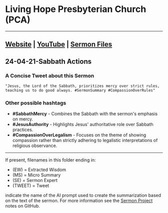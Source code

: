 # Living Hope Presbyterian Church (PCA)

___

## [Website](https://www.livinghopepresbyterian.org/) | [YouTube](https://www.youtube.com/@LivingHopePresbyterianChurch) | [Sermon Files](https://github.com/jobian-ai/LHP-Sermons/tree/main/sermons/2024/24-04-21)

## 24-04-21-Sabbath Actions

### A Concise Tweet about this Sermon

```"Jesus, the Lord of the Sabbath, prioritizes mercy over strict rules, teaching us to do good always. #SermonSummary #CompassionOverRules"```

### Other possible hashtags

- **#SabbathMercy** - Combines the Sabbath with the sermon's emphasis on mercy.
- **#JesusAuthority** - Highlights Jesus' authoritative role over Sabbath practices.
- **#CompassionOverLegalism** - Focuses on the theme of showing compassion rather than strictly adhering to legalistic interpretations of religious observance.
___

If present, filenames in this folder ending in:

- (EW) = Extracted Wisdom
- (MS) = Micro Summary
- (SE) =  Sermon Expert
- (TWEET) = Tweet

indicate the name of the AI prompt used to create the summarization based on the text of the sermon.  For more information see the [Sermon Project](https://github.com/jobian-ai/LHP-Sermons/tree/main) notes on GitHub.